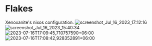 # Flakes
Xenoxanite's nixos configuration.
![screenshot_Jul_16_2023_17:12:16](https://github.com/xenoxanite/flakes/assets/137907119/1c33de1c-636c-4600-b236-482602dcd216)
![screenshot_Jul_16_2023_15:40:34](https://github.com/xenoxanite/flakes/assets/137907119/2d3c03c1-f0b3-44d1-9e04-88e8ca03d785)
![2023-07-16T17:09:45,710757590+06:00](https://github.com/xenoxanite/flakes/assets/137907119/5e57b5b2-d322-4fc1-ae07-8fd4664a1618)
![2023-07-16T17:08:42,928352891+06:00](https://github.com/xenoxanite/flakes/assets/137907119/c33b2efe-d962-41d6-8e5b-49518ab870ba)
